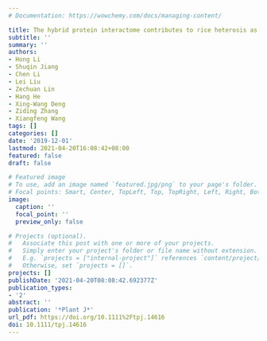 ```yaml
---
# Documentation: https://wowchemy.com/docs/managing-content/

title: The hybrid protein interactome contributes to rice heterosis as epistatic effects
subtitle: ''
summary: ''
authors:
- Hong Li
- Shuqin Jiang
- Chen Li
- Lei Liu
- Zechuan Lin
- Hang He
- Xing-Wang Deng
- Ziding Zhang
- Xiangfeng Wang
tags: []
categories: []
date: '2019-12-01'
lastmod: 2021-04-20T16:08:42+08:00
featured: false
draft: false

# Featured image
# To use, add an image named `featured.jpg/png` to your page's folder.
# Focal points: Smart, Center, TopLeft, Top, TopRight, Left, Right, BottomLeft, Bottom, BottomRight.
image:
  caption: ''
  focal_point: ''
  preview_only: false

# Projects (optional).
#   Associate this post with one or more of your projects.
#   Simply enter your project's folder or file name without extension.
#   E.g. `projects = ["internal-project"]` references `content/project/deep-learning/index.md`.
#   Otherwise, set `projects = []`.
projects: []
publishDate: '2021-04-20T08:08:42.692377Z'
publication_types:
- '2'
abstract: ''
publication: '*Plant J*'
url_pdf: https://doi.org/10.1111%2Ftpj.14616
doi: 10.1111/tpj.14616
---
```

